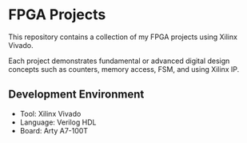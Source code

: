 # FPGA Projects 

This repository contains a collection of my FPGA projects using Xilinx Vivado. 

Each project demonstrates fundamental or advanced digital design concepts such as counters, memory access, FSM, and using Xilinx IP.

## Development Environment
- Tool: Xilinx Vivado
- Language: Verilog HDL
- Board: Arty A7-100T
